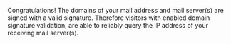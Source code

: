 Congratulations! The domains of your mail address and mail server(s) are signed with a valid signature. Therefore visitors with enabled domain signature validation, are able to reliably query the IP address of your receiving mail server(s).

